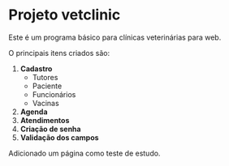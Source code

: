 # Projeto vetclinic

Este é um programa básico para clínicas veterinárias para web.

O principais itens criados são:<br/>
  1. **Cadastro**<br/>
       - Tutores
       - Paciente
       - Funcionários
       - Vacinas
  2. **Agenda**
  3. **Atendimentos**
  4. **Criação de senha**
  5. **Validação dos campos**
  
  Adicionado um página como teste de estudo.
